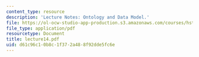 ```yaml
---
content_type: resource
description: 'Lecture Notes: Ontology and Data Model.'
file: https://ol-ocw-studio-app-production.s3.amazonaws.com/courses/hst-952-computing-for-biomedical-scientists-fall-2002/d61c96c10b8c1f372a488f92dde5fc6e_lecture14.pdf
file_type: application/pdf
resourcetype: Document
title: lecture14.pdf
uid: d61c96c1-0b8c-1f37-2a48-8f92dde5fc6e
---
```

